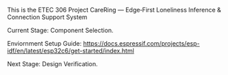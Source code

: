 This is the ETEC 306 Project
CareRing — Edge‑First Loneliness Inference & Connection Support System 


Current Stage: Component Selection.

Enviornment Setup Guide:
https://docs.espressif.com/projects/esp-idf/en/latest/esp32c6/get-started/index.html


Next Stage: Design Verification.
